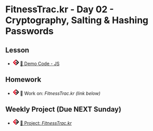 # FitnessTrac.kr - Day 02 - Cryptography, Salting & Hashing Passwords
## Lesson
<!-- - ![FSA](/logo.png) [📺 Lecture]() -->
- ![FSA](/logo.png) [👾 Demo Code - JS](index.js)

## Homework
- ![FSA](/logo.png) 🔬 Work on: *FitnessTrac.kr (link below)*

## Weekly Project (Due NEXT Sunday)
- ![FSA](/logo.png) [🔬 Project: *FitnessTrac.kr*](https://learn.fullstackacademy.com/workshop/5eb185416a449000046b2bf9/landing)
